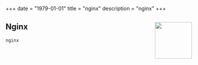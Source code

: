 +++ 
date = "1979-01-01"
title = "nginx"
description = "nginx"
+++

<h2 id=Nginx>Nginx
<img src="https://pbs.twimg.com/profile_images/567774844322713600/tYoVju31.png" height="100" width="100" align="right">
</h2>

```
nginx
```

